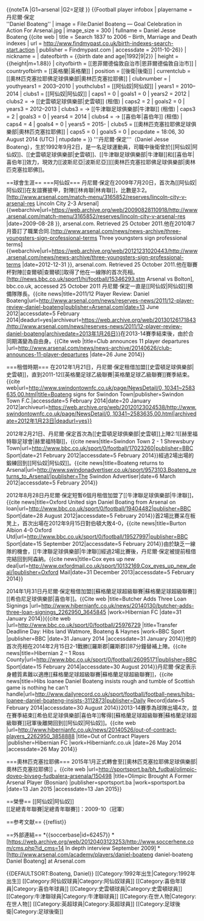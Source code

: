 {{noteTA
|G1=arsenal
|G2=足球
}}
{{Football player infobox 
|  playername     = 丹尼爾·保定<br />''Daniel Boateng''
| image          = File:Daniel Boateng — Goal Celebration in Action For Arsenal.jpg
| image_size     = 300
| fullname       = Daniel Jesse Boateng
<ref name="Search 1837 to 2006 – Birth, Marriage and Death indexes">{{cite web
| title = Search 1837 to 2006 – Birth, Marriage and Death indexes
| url = http://www.findmypast.co.uk/birth-indexes-search-start.action
| publisher = Findmypast.com
| accessdate = 2011-10-26}}</ref>
|  nickname       = 
|  dateofbirth    = {{birth date and age|1992|9|2}} 
|  height         = {{height|m=1.88}}
|  cityofbirth    = [[恩菲爾德倫敦自治市|恩菲爾德倫敦自治市]] 
|  countryofbirth = [[英格蘭|英格蘭]]
|  position       = [[後衛|後衛]]
| currentclub    = [[奧林匹克塞拉耶佛足球俱樂部|奧林匹克塞拉耶佛]]
| clubnumber     = 
| youthyears1 = 2003–2010 | youthclubs1 = [[阿仙奴|阿仙奴]]
| years1      = 2010–2014 | clubs1 = [[阿仙奴|阿仙奴]]                      | caps1 = 0 | goals1 = 0
| years2      = 2012      | clubs2 = → [[史雲頓足球俱樂部|史雲頓]] (租借)   | caps2 = 2 | goals2 = 0
| years3      = 2012–2013 | clubs3 = → [[牛津聯足球俱樂部|牛津聯]] (租借) | caps3 = 2 | goals3 = 0
| years4      = 2014      | clubs4 = → [[喜伯年|喜伯年]] (租借)         | caps4 = 4 | goals4 = 0
| years5      = 2015-      | clubs5 = [[奧林匹克塞拉耶佛足球俱樂部|奧林匹克塞拉耶佛]]         | caps5 = 0 | goals5 = 0
| pcupdate = 18:06, 30 August 2014 (UTC)
| ntupdate = 
}}
'''丹尼爾·保定'''（Daniel Jesse Boateng），生於1992年9月2日，是一名足球運動員，司職中後衛曾於[[阿仙奴|阿仙奴]]、[[史雲頓足球俱樂部|史雲頓]]、[[牛津聯足球俱樂部|牛津聯]]和[[喜伯年|喜伯年]]效力，現效力[[波斯尼亞|波斯尼亞]][[奧林匹克塞拉耶佛足球俱樂部|奧林匹克塞拉耶佛]]。

==球會生涯==
===阿仙奴===
丹尼爾·保定在2009年7月20日，首次為[[阿仙奴|阿仙奴]]在友誼賽披甲，對陣[[林肯聯|林肯聯]]，比數是3:2。<ref>[http://www.arsenal.com/match-menu/3165852/reserves/lincoln-city-v-arsenal-res Lincoln City 2-3 Arsenal] {{webarchive|url=https://web.archive.org/web/20090828110918/http://www.arsenal.com/match-menu/3165852/reserves/lincoln-city-v-arsenal-res |date=2009-08-28 }}, arsenal.com. Retrieved 25 October 2011.</ref>他在2010年7月簽訂了職業合同.<ref>[http://www.arsenal.com/news/news-archive/three-youngsters-sign-professional-terms Three youngsters sign professional terms] {{webarchive|url=https://web.archive.org/web/20121231020443/http://www.arsenal.com/news/news-archive/three-youngsters-sign-professional-terms |date=2012-12-31 }}, arsenal.com. Retrieved  25 October 2011.</ref>他在聯賽杯對陣[[查爾頓|查爾頓]]取得了他在一線隊的首次亮相。<ref>[http://news.bbc.co.uk/sport1/hi/football/15346293.stm Arsenal vs Bolton], bbc.co.uk, accessed 25 October 2011</ref>
丹尼爾·保定一直是[[阿仙奴|阿仙奴]]預備隊隊長。<ref name="2011/12 Player Review: Daniel Boateng">{{cite news|title=2011/12 Player Review: Daniel Boateng|url=http://www.arsenal.com/news/reserves-news/2011/12-player-review-daniel-boateng|publisher=Arsenal.com|date=13 June 2012|accessdate=5 February 2014|deadurl=yes|archiveurl=https://web.archive.org/web/20130126171843/http://www.arsenal.com/news/reserves-news/2011/12-player-review-daniel-boateng|archivedate=2013年1月26日}}</ref>在2013-14賽季結束後，由於合同期滿變為自由身。<ref>{{Cite web |title=Club announces 11 player departures |url=http://www.arsenal.com/news/news-archive/20140626/club-announces-11-player-departures |date=26 June 2014}}</ref>

===租借時期===
在2012年1月21日，丹尼爾·保定租借加盟[[史雲頓足球俱樂部|史雲頓]]，直到2011-12[[英格蘭足球乙級聯賽|英格蘭足球乙級聯賽]]賽季結束。<ref>{{cite web|url=http://www.swindontownfc.co.uk/page/NewsDetail/0,,10341~2583635,00.html|title=Boateng signs for Swindon Town|publisher=Swindon Town F.C.|accessdate=5 February 2014|date=20 January 2012|archiveurl=https://web.archive.org/web/20120123024538/http://www.swindontownfc.co.uk/page/NewsDetail/0,,10341~2583635,00.html|archivedate=2012年1月23日|deadurl=yes}}</ref>

2012年2月21日、丹尼爾·保定首次為[[史雲頓足球俱樂部|史雲頓]]上陣2:1[[赫里福特聯足球會|赫里福特聯]]，<ref>{{cite news|title=Swindon Town 2 - 1 Shrewsbury Town|url=http://www.bbc.co.uk/sport/0/football/17023260|publisher=BBC Sport|date=21 February 2012|accessdate=5 February 2014}}</ref>經過2場出場的鍛練回到[[阿仙奴|阿仙奴]]。<ref>{{cite news|title=Boateng returns to Arsenal|url=http://www.swindonadvertiser.co.uk/sport/9573103.Boateng_returns_to_Arsenal/|publisher=The Swindon Advertiser|date=6 March 2012|accessdate=5 February 2014}}</ref>

2012年8月28日丹尼爾·保定短暫6個月租借加盟了[[牛津聯足球俱樂部|牛津聯]]，<ref>{{cite news|title=Oxford United sign Daniel Boating from Arsenal on loan|url=http://www.bbc.co.uk/sport/0/football/19404482|publisher=BBC Sport|date=28 August 2012|accessdate=5 February 2014}}</ref>首2場比賽呆在板凳上，首次出場在2012年9月15日對伯頓大敗4-0，<ref>{{cite news|title=Burton Albion 4-0 Oxford Utd|url=http://www.bbc.co.uk/sport/0/football/19527997|publisher=BBC Sport|date=15 September 2012|accessdate=5 February 2014}}</ref>由於缺乏一線隊的機會，[[牛津聯足球俱樂部|牛津聯]]經過2場比賽後，丹尼爾·保定被提前租借完結回到阿森納。<ref>{{cite news|title=Cox eyes up new deal|url=http://www.oxfordmail.co.uk/sport/10132169.Cox_eyes_up_new_deal/|publisher=Oxford Mail|date=31 December 2013|accessdate=5 February 2014}}</ref>

2014年1月31日丹尼爾·保定租借加盟[[蘇格蘭足球超級聯賽|蘇格蘭足球超級聯賽]][[希伯尼足球俱樂部|喜伯年]]。<ref>{{Cite web |title=Butcher Adds Three Loan Signings |url=http://www.hibernianfc.co.uk/news/20140130/butcher-adds-three-loan-signings_2262950_3645845 |work=Hibernian FC |date=31 January 2014}}</ref><ref>{{cite web |url=http://www.bbc.co.uk/sport/0/football/25976729 |title=Transfer Deadline Day: Hibs land Watmore, Boateng & Haynes |work=BBC Sport |publisher=BBC |date=31 January 2014 |accessdate=31 January 2014}}</ref>他的首次亮相在2014年2月15日2-1戰勝[[羅斯郡|羅斯郡]]87分鐘替補上陣。<ref>{{cite news|title=Hibernian 2 – 1 Ross County|url=http://www.bbc.co.uk/sport/0/football/26095171|publisher=BBC Sport|date=15 February 2014|accessdate=30 August 2014}}</ref>丹尼爾·保定表示身體質素難以適應[[蘇格蘭足球超級聯賽|蘇格蘭足球超級聯賽]]，<ref>{{cite news|title=Hibs loanee Daniel Boateng insists rough and tumble of Scottish game is nothing he can't handle|url=http://www.dailyrecord.co.uk/sport/football/football-news/hibs-loanee-daniel-boateng-insists-3112873|publisher=Daily Record|date=5 February 2014|accessdate=30 August 2014}}</ref>2013-14賽季為球隊出場4次，並在賽季結束[[希伯尼足球俱樂部|喜伯年]]奪得[[蘇格蘭足球超級聯賽|蘇格蘭足球超級聯賽]]冠軍後離開回到[[阿仙奴|阿仙奴]]。<ref>{{cite web |url=http://www.hibernianfc.co.uk/news/20140526/out-of-contract-players_2262950_3858888 |title=Out of Contract Players |publisher=Hibernian FC |work=Hibernianfc.co.uk |date=26 May 2014 |accessdate=26 May 2014}}</ref>

===奧林匹克塞拉耶佛===
2015年1月正式轉會至[[奧林匹克塞拉耶佛足球俱樂部|奧林匹克塞拉耶佛]] 。<ref>{{cite web |url=http://sportsport.ba/bh_fudbal/olimpic-doveo-bivseg-fudbalera-arsenala/150498 |title=Olimpic Brought A Former Arsenal Player (Bosnian) |publisher=sportsport.ba |work=sportsport.ba |date=13 Jan 2015 |accessdate=13 Jan 2015}}</ref>

==榮譽==
[[阿仙奴|阿仙奴]]<br>
[[足總青年聯賽|足總青年聯賽]]：2009-10（冠軍）<br>

==参考文献==
{{reflist}}

==外部連結==
*{{soccerbase|id=62457}}
*[https://web.archive.org/web/20120403123253/http://www.soccerhene.com/cms.php?id_cms=14 In depth interview September 2009]
*[http://www.arsenal.com/academy/players/daniel-boateng daniel-boateng Daniel Boateng] at Arsenal.com

{{DEFAULTSORT:Boateng, Daniel}}
[[Category:1992年出生|Category:1992年出生]]
[[Category:阿仙奴球員|Category:阿仙奴球員]]
[[Category:喜伯年球員|Category:喜伯年球員]]
[[Category:史雲頓球員|Category:史雲頓球員]]
[[Category:牛津聯球員|Category:牛津聯球員]]
[[Category:在世人物|Category:在世人物]]
[[Category:英超球員|Category:英超球員]]
[[Category:足球後衛|Category:足球後衛]]